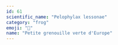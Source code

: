 ```yaml
---
id: 61
scientific_name: "Pelophylax lessonae"
category: "frog"
emoji: "🐸"
name: "Petite grenouille verte d'Europe"
---
```

